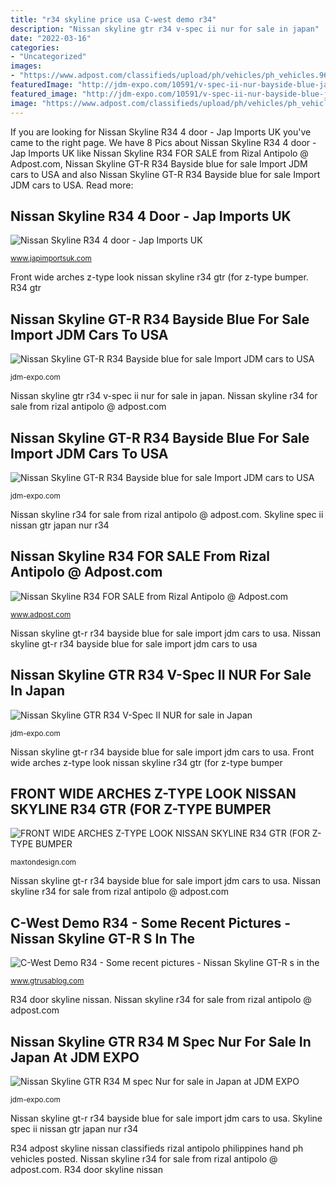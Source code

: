 ```yaml
---
title: "r34 skyline price usa C-west demo r34"
description: "Nissan skyline gtr r34 v-spec ii nur for sale in japan"
date: "2022-03-16"
categories:
- "Uncategorized"
images:
- "https://www.adpost.com/classifieds/upload/ph/vehicles/ph_vehicles.96150.3.jpg"
featuredImage: "http://jdm-expo.com/10591/v-spec-ii-nur-bayside-blue-japan.jpg"
featured_image: "http://jdm-expo.com/10591/v-spec-ii-nur-bayside-blue-japan.jpg"
image: "https://www.adpost.com/classifieds/upload/ph/vehicles/ph_vehicles.96150.3.jpg"
---
```


If you are looking for Nissan Skyline R34 4 door - Jap Imports UK you've came to the right page. We have 8 Pics about Nissan Skyline R34 4 door - Jap Imports UK like Nissan Skyline R34 FOR SALE from Rizal Antipolo @ Adpost.com, Nissan Skyline GT-R R34 Bayside blue for sale Import JDM cars to USA and also Nissan Skyline GT-R R34 Bayside blue for sale Import JDM cars to USA. Read more:

## Nissan Skyline R34 4 Door - Jap Imports UK

![Nissan Skyline R34 4 door - Jap Imports UK](http://www.japimportsuk.com/wp-content/uploads/2017/09/remake_yokohama-img960x645-1504800001hcyk4m2637.jpg "Nissan skyline gtr r34 m spec nur for sale in japan at jdm expo")

<small>www.japimportsuk.com</small>

Front wide arches z-type look nissan skyline r34 gtr (for z-type bumper. R34 gtr

## Nissan Skyline GT-R R34 Bayside Blue For Sale Import JDM Cars To USA

![Nissan Skyline GT-R R34 Bayside blue for sale Import JDM cars to USA](http://jdm-expo.com/17340/nissan-skyline-sale.jpg "Nissan skyline gt-r r34 bayside blue for sale import jdm cars to usa")

<small>jdm-expo.com</small>

Nissan skyline gtr r34 v-spec ii nur for sale in japan. Nissan skyline r34 for sale from rizal antipolo @ adpost.com

## Nissan Skyline GT-R R34 Bayside Blue For Sale Import JDM Cars To USA

![Nissan Skyline GT-R R34 Bayside blue for sale Import JDM cars to USA](http://jdm-expo.com/17343/nissan-skyline-sale.jpg "Skyline nissan jdm r34 gt bayside usa import")

<small>jdm-expo.com</small>

Nissan skyline r34 for sale from rizal antipolo @ adpost.com. Skyline spec ii nissan gtr japan nur r34

## Nissan Skyline R34 FOR SALE From Rizal Antipolo @ Adpost.com

![Nissan Skyline R34 FOR SALE from Rizal Antipolo @ Adpost.com](https://www.adpost.com/classifieds/upload/ph/vehicles/ph_vehicles.96150.3.jpg "R34 west skyline nissan demo recent gt 2007")

<small>www.adpost.com</small>

Nissan skyline gt-r r34 bayside blue for sale import jdm cars to usa. Nissan skyline gt-r r34 bayside blue for sale import jdm cars to usa

## Nissan Skyline GTR R34 V-Spec II NUR For Sale In Japan

![Nissan Skyline GTR R34 V-Spec II NUR for sale in Japan](http://jdm-expo.com/10591/v-spec-ii-nur-bayside-blue-japan.jpg "Nissan skyline r34 for sale from rizal antipolo @ adpost.com")

<small>jdm-expo.com</small>

Nissan skyline gt-r r34 bayside blue for sale import jdm cars to usa. Front wide arches z-type look nissan skyline r34 gtr (for z-type bumper

## FRONT WIDE ARCHES Z-TYPE LOOK NISSAN SKYLINE R34 GTR (FOR Z-TYPE BUMPER

![FRONT WIDE ARCHES Z-TYPE LOOK NISSAN SKYLINE R34 GTR (FOR Z-TYPE BUMPER](https://maxtondesign.com/data/gfx/pictures/medium/7/6/467_1.jpg "R34 gtr")

<small>maxtondesign.com</small>

Nissan skyline gt-r r34 bayside blue for sale import jdm cars to usa. Nissan skyline r34 for sale from rizal antipolo @ adpost.com

## C-West Demo R34 - Some Recent Pictures - Nissan Skyline GT-R S In The

![C-West Demo R34 - Some recent pictures - Nissan Skyline GT-R s in the](https://3.bp.blogspot.com/_8MPCKJQzPA8/R1QwZco3QyI/AAAAAAAAFdw/__o6Z4MVNHw/s1600-R/4th.JPG "Front wide arches z-type look nissan skyline r34 gtr (for z-type bumper")

<small>www.gtrusablog.com</small>

R34 door skyline nissan. Nissan skyline r34 for sale from rizal antipolo @ adpost.com

## Nissan Skyline GTR R34 M Spec Nur For Sale In Japan At JDM EXPO

![Nissan Skyline GTR R34 M spec Nur for sale in Japan at JDM EXPO](http://jdm-expo.com/26442/nissan-skyline-gtr-m-spec-nur-sale.jpg "R34 door skyline nissan")

<small>jdm-expo.com</small>

Nissan skyline gt-r r34 bayside blue for sale import jdm cars to usa. Skyline spec ii nissan gtr japan nur r34

R34 adpost skyline nissan classifieds rizal antipolo philippines hand ph vehicles posted. Nissan skyline r34 for sale from rizal antipolo @ adpost.com. R34 door skyline nissan
